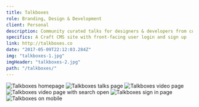 ```yaml
---
title: Talkboxes
role: Branding, Design & Development
client: Personal
description: Community curated talks for designers & developers from conferences everywhere
specifics: A Craft CMS site with front-facing user login and sign up
link: http://talkboxes.co
date: "2017-05-09T22:12:03.284Z"
img: "talkboxes-1.jpg"
imgHeader: "talkboxes-2.jpg"
path: "/talkboxes/"
---
```



<img src="./talkboxes-2.jpg" alt="Talkboxes homepage" srcset="./talkboxes-2.jpg 1000w, ./talkboxes-2.jpg 2000w"/>

<img src="./talkboxes-3.jpg" alt="Talkboxes talks page" srcset="./talkboxes-3.jpg 1000w, ./talkboxes-3.jpg 2000w"/>

<img src="./talkboxes-4.jpg" alt="Talkboxes video page" srcset="./talkboxes-4.jpg 1000w, ./talkboxes-4.jpg 2000w"/>

<img src="./talkboxes-5.jpg" alt="Talkboxes video page with search open" srcset="./talkboxes-5.jpg 1000w, ./talkboxes-5.jpg 2000w"/>

<img src="./talkboxes-6.jpg" alt="Talkboxes sign in page" srcset="./talkboxes-6.jpg 1000w, ./talkboxes-6.jpg 2000w"/>

<img src="./talkboxes-7.jpg" alt="Talkboxes on mobile" srcset="./talkboxes-7.jpg 1000w, ./talkboxes-7.jpg 2000w"/>
